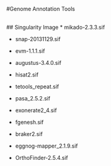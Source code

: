 #Genome Annotation Tools

<br>
## Singularity Image
* mikado-2.3.3.sif 

* snap-20131129.sif 

* evm-1.1.1.sif 

* augustus-3.4.0.sif 
* hisat2.sif
* tetools_repeat.sif
* pasa_2.5.2.sif
* exonerate2_4.sif
* fgenesh.sif
* braker2.sif
* eggnog-mapper_2.1.9.sif
* OrthoFinder-2.5.4.sif
<br><br>
